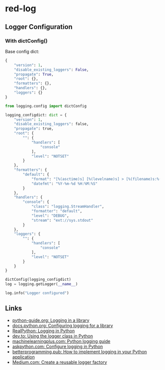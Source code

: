 # red-log

## Logger Configuration

### With dictConfig()

Base config dict:

```python
{
    "version": 1,
    "disable_existing_loggers": False,
    "propagate": True,
    "root": {},
    "formatters": {},
    "handlers": {},
    "loggers": {}
}
```

```python
from logging.config import dictConfig

logging_configdict: dict = {
    "version": 1,
    "disable_existing_loggers": false,
    "propagate": true,
    "root": {
        "": {
            "handlers": [
                "console"
            ],
            "level": "NOTSET"
        }
    },
    "formatters": {
        "default": {
            "format": "[%(asctime)s] [%(levelname)s] > [%(filename)s:%(lineno)d] [%(funcName)s]: %(message)s",
            "datefmt": "%Y-%m-%d %H:%M:%S"
        }
    },
    "handlers": {
        "console": {
            "class": "logging.StreamHandler",
            "formatter": "default",
            "level": "DEBUG",
            "stream": "ext://sys.stdout"
        }
    },
    "loggers": {
        "": {
            "handlers": [
                "console"
            ],
            "level": "NOTSET"
        }
    }
}

dictConfig(logging_configdict)
log = logging.getLogger(__name__)

log.info("Logger configured")

```

## Links

- [python-guide.org: Logging in a library](https://docs.python-guide.org/writing/logging/#logging-in-a-library)
- [docs.python.org: Configuring logging for a library](https://docs.python.org/3/howto/logging.html#configuring-logging-for-a-library)
- [RealPython: Logging in Python](https://realpython.com/python-logging/)
- [dev.to: Using the logger class in Python](https://dev.to/luca1iu/using-the-logger-class-in-python-for-effective-logging-4ghc)
- [machinelearningplus.com: Python logging guide](https://www.machinelearningplus.com/python/python-logging-guide/)
- [askpython.com: Configure logging in Python](https://www.askpython.com/python-modules/configure-logging-in-python)
- [betterprogramming.pub: How to implement logging in your Python application](https://betterprogramming.pub/how-to-implement-logging-in-your-python-application-1730315003c4)
- [Medium.com: Create a reusable logger factory](https://medium.com/geekculture/create-a-reusable-logger-factory-for-python-projects-419ad408665d)